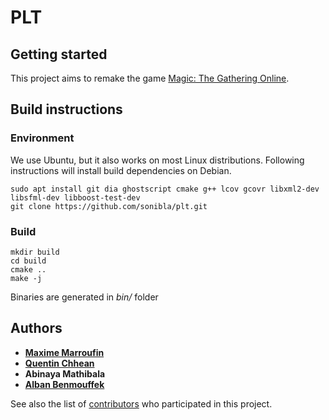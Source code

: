 # PLT

## Getting started

This project aims to remake the game [Magic: The Gathering Online](https://en.wikipedia.org/wiki/Magic:_The_Gathering_Online).

## Build instructions

### Environment

We use Ubuntu, but it also works on most Linux distributions.
Following instructions will install build dependencies on Debian.

```
sudo apt install git dia ghostscript cmake g++ lcov gcovr libxml2-dev libsfml-dev libboost-test-dev
git clone https://github.com/sonibla/plt.git
```

### Build

```
mkdir build
cd build
cmake ..
make -j
```

Binaries are generated in *bin/* folder

## Authors

* [**Maxime Marroufin**](https://github.com/Marroufin)
* [**Quentin Chhean**](https://github.com/quenchhe)
* **Abinaya Mathibala**
* [**Alban Benmouffek**](https://github.com/sonibla)

See also the list of [contributors](https://github.com/sonibla/plt/contributors) who participated in this project.
